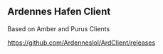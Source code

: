 ## Ardennes Hafen Client

Based on Amber and Purus Clients

https://github.com/Ardenneslol/ArdClient/releases
